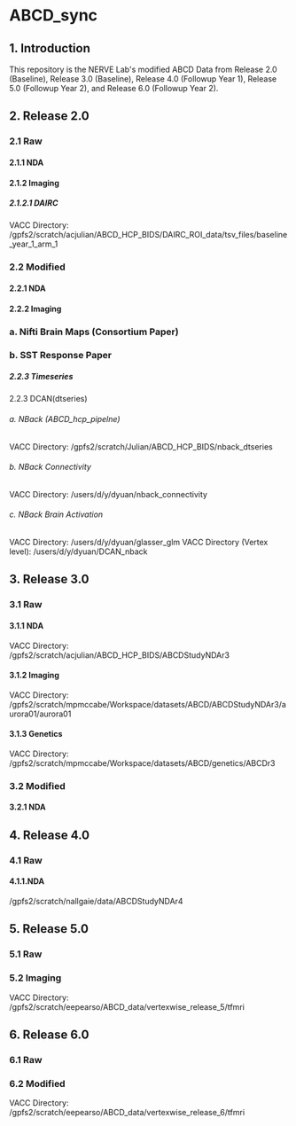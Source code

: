 # ABCD_sync
## 1. Introduction
This repository is the NERVE Lab's modified ABCD Data from Release 2.0 (Baseline), Release 3.0 (Baseline), Release 4.0 (Followup Year 1), Release 5.0 (Followup Year 2), and Release 6.0 (Followup Year 2). 



## 2.  Release 2.0 

### 2.1 Raw
#### 2.1.1 NDA
#### 2.1.2 Imaging
##### 2.1.2.1 DAIRC
VACC Directory:
/gpfs2/scratch/acjulian/ABCD_HCP_BIDS/DAIRC_ROI_data/tsv_files/baseline_year_1_arm_1


### 2.2 Modified
#### 2.2.1 NDA
#### 2.2.2 Imaging
### a. Nifti Brain Maps (Consortium Paper)
### b. SST Response Paper 
##### 2.2.3 Timeseries
2.2.3 DCAN(dtseries)
###### a. NBack (ABCD_hcp_pipelne)
VACC Directory:
/gpfs2/scratch/Julian/ABCD_HCP_BIDS/nback_dtseries
###### b. NBack Connectivity
VACC Directory:
/users/d/y/dyuan/nback_connectivity
###### c. NBack Brain Activation
VACC Directory:
/users/d/y/dyuan/glasser_glm 
VACC Directory (Vertex level):
/users/d/y/dyuan/DCAN_nback


## 3.  Release 3.0 
### 3.1 Raw 
#### 3.1.1 NDA 
VACC Directory:
/gpfs2/scratch/acjulian/ABCD_HCP_BIDS/ABCDStudyNDAr3
#### 3.1.2 Imaging
VACC Directory:
/gpfs2/scratch/mpmccabe/Workspace/datasets/ABCD/ABCDStudyNDAr3/aurora01/aurora01
#### 3.1.3 Genetics
VACC Directory:
/gpfs2/scratch/mpmccabe/Workspace/datasets/ABCD/genetics/ABCDr3
### 3.2 Modified 
#### 3.2.1 NDA 


## 4.  Release 4.0

### 4.1 Raw
#### 4.1.1.NDA 
/gpfs2/scratch/nallgaie/data/ABCDStudyNDAr4

## 5.  Release 5.0 

### 5.1 Raw 
### 5.2 Imaging
VACC Directory:
/gpfs2/scratch/eepearso/ABCD_data/vertexwise_release_5/tfmri

## 6.  Release 6.0

### 6.1 Raw 
### 6.2 Modified
VACC Directory:
/gpfs2/scratch/eepearso/ABCD_data/vertexwise_release_6/tfmri

